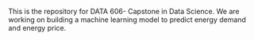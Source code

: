 This is the repository for DATA 606- Capstone in Data Science. We are working on building a machine learning model to predict energy demand and energy price.

